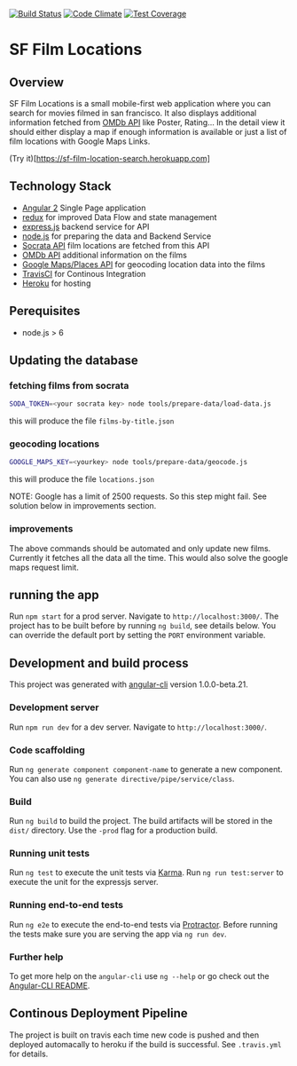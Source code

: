 [![Build Status](https://travis-ci.org/amitevski/sf-film-locations.svg?branch=master)](https://travis-ci.org/amitevski/sf-film-locations)
[![Code Climate](https://codeclimate.com/github/amitevski/sf-film-locations/badges/gpa.svg)](https://codeclimate.com/github/amitevski/sf-film-locations)
[![Test Coverage](https://codeclimate.com/github/amitevski/sf-film-locations/badges/coverage.svg)](https://codeclimate.com/github/amitevski/sf-film-locations/coverage)
# SF Film Locations

## Overview

SF Film Locations is a small mobile-first web application where you can search for movies filmed in san francisco.
It also displays additional information fetched from [OMDb API](https://www.omdbapi.com) like Poster, Rating...
In the detail view it should either display a map if enough information is available or just a list of film locations with Google Maps 
Links.

(Try it)[https://sf-film-location-search.herokuapp.com]

## Technology Stack

* [Angular 2](https://angular.io/) Single Page application
* [redux](http://redux.js.org/) for improved Data Flow and state management
* [express.js](http://expressjs.com/) backend service for API
* [node.js](https://nodejs.org) for preparing the data and Backend Service
* [Socrata API](https://data.sfgov.org/Culture-and-Recreation/Film-Locations-in-San-Francisco/yitu-d5am/data) film locations are fetched from this API
* [OMDb API](https://www.omdbapi.com) additional information on the films
* [Google Maps/Places API](https://developers.google.com/maps/documentation/javascript/places-autocomplete) for geocoding location data into the films
* [TravisCI](https://travis-ci.org/) for Continous Integration
* [Heroku](https://heroku.com/) for hosting


## Perequisites
* node.js > 6

## Updating the database

### fetching films from socrata

```bash
SODA_TOKEN=<your socrata key> node tools/prepare-data/load-data.js
``` 
this will produce the file `films-by-title.json`

### geocoding locations

```bash
GOOGLE_MAPS_KEY=<yourkey> node tools/prepare-data/geocode.js
``` 
this will produce the file `locations.json`

NOTE: Google has a limit of 2500 requests. So this step might fail.
See solution below in improvements section.


### improvements
The above commands should be automated and only update new films.
Currently it fetches all the data all the time. This would also solve the google maps request limit.

## running the app
Run `npm start` for a prod server. Navigate to `http://localhost:3000/`.
The project has to be built before by running `ng build`, see details below.
You can override the default port by setting the `PORT` environment variable.


## Development and build process

This project was generated with [angular-cli](https://github.com/angular/angular-cli) version 1.0.0-beta.21.

### Development server
Run `npm run dev` for a dev server. Navigate to `http://localhost:3000/`.

### Code scaffolding

Run `ng generate component component-name` to generate a new component. You can also use `ng generate directive/pipe/service/class`.

### Build

Run `ng build` to build the project. The build artifacts will be stored in the `dist/` directory. Use the `-prod` flag for a production build.

### Running unit tests


Run `ng test` to execute the unit tests via [Karma](https://karma-runner.github.io).
Run `ng run test:server` to execute the unit for the expressjs server.

### Running end-to-end tests

Run `ng e2e` to execute the end-to-end tests via [Protractor](http://www.protractortest.org/).
Before running the tests make sure you are serving the app via `ng run dev`.

### Further help

To get more help on the `angular-cli` use `ng --help` or go check out the [Angular-CLI README](https://github.com/angular/angular-cli/blob/master/README.md).



## Continous Deployment Pipeline

The project is built on travis each time new code is pushed and then deployed automacally to heroku if the build is successful.
See `.travis.yml` for details.
